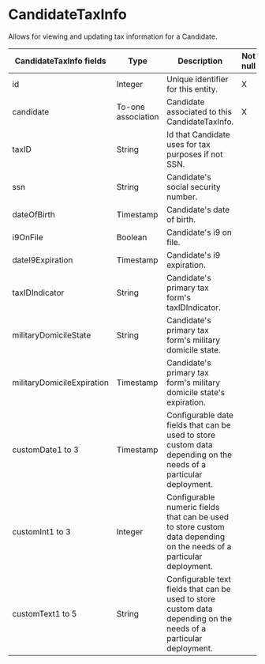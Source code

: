 # CandidateTaxInfo

Allows for viewing and updating tax information for a Candidate.

<table>
    <colgroup>
        <col width="20%" />
        <col width="20%" />
        <col width="20%" />
        <col width="20%" />
        <col width="20%" />
    </colgroup>
    <thead>
        <tr class="header">
            <th>CandidateTaxInfo fields</th>
            <th>Type</th>
            <th>Description</th>
            <th>Not null</th>
            <th>Read-only</th>
        </tr>
    </thead>
    <tbody>
        <tr class="even">
            <td>id</td>
            <td>Integer</td>
            <td>Unique identifier for this entity.</td>
            <td>X</td>
            <td>X</td>
        </tr>
        <tr class="odd">
            <td>candidate</td>
            <td>To-one association</td>
            <td>Candidate associated to this CandidateTaxInfo.</td>
            <td>X</td>
            <td></td>
        </tr>
        <tr class="even">
            <td>taxID</td>
            <td>String</td>
            <td>Id that Candidate uses for tax purposes if not SSN.</td>
            <td></td>
            <td></td>
        </tr>
        <tr class="odd">
            <td>ssn</td>
            <td>String</td>
            <td>Candidate's social security number.</td>
            <td></td>
            <td></td>
        </tr>
        <tr class="even">
            <td>dateOfBirth</td>
            <td>Timestamp</td>
            <td>Candidate's date of birth.</td>
            <td></td>
            <td></td>
        </tr>
        <tr class="odd">
            <td>i9OnFile</td>
            <td>Boolean</td>
            <td>Candidate's i9 on file.</td>
            <td></td>
            <td></td>
        </tr>
        <tr class="even">
            <td>dateI9Expiration</td>
            <td>Timestamp</td>
            <td>Candidate's i9 expiration.</td>
            <td></td>
            <td></td>
        </tr>
        <tr class="odd">
            <td>taxIDIndicator</td>
            <td>String</td>
            <td>Candidate's primary tax form's taxIDIndicator.</td>
            <td></td>
            <td></td>
        </tr>
         <tr class="even">
            <td>militaryDomicileState</td>
            <td>String</td>
            <td>Candidate's primary tax form's military domicile state.</td>
            <td></td>
            <td></td>
        </tr>
        <tr class="odd">
            <td>militaryDomicileExpiration</td>
            <td>Timestamp</td>
            <td>Candidate's primary tax form's military domicile state's expiration.</td>
            <td></td>
            <td></td>
        </tr>
        <tr class="even">
            <td>customDate1 to 3</td>
            <td>Timestamp</td>
            <td>Configurable date fields that can be used to store custom data depending on the needs of a particular deployment.</td>
            <td></td>
            <td></td>
        </tr>
        <tr class="odd">
            <td>customInt1 to 3</td>
            <td>Integer</td>
            <td>Configurable numeric fields that can be used to store custom data depending on the needs of a particular deployment.</td>
            <td></td>
            <td></td>
        </tr>
        <tr class="even">
            <td>customText1 to 5</td>
            <td>String</td>
            <td>Configurable text fields that can be used to store custom data depending on the needs of a particular deployment.</td>
            <td></td>
            <td></td>
        </tr>
    </tbody>
</table>
